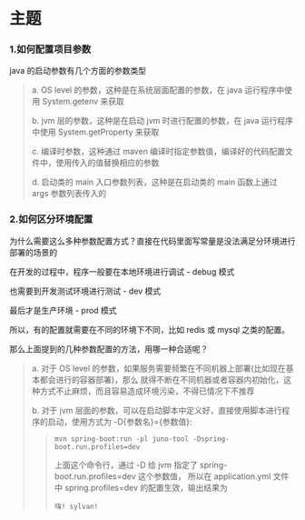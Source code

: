 # 主题 # 
### 1.如何配置项目参数 ###
 
java 的启动参数有几个方面的参数类型

> a. OS level 的参数，这种是在系统层面配置的参数，在 java 运行程序中使用 System.getenv 来获取
>
> b. jvm 层的参数，这种是在启动 jvm 时进行配置的参数，在 java 运行程序中使用 System.getProperty 来获取
>
> c. 编译时参数，这种通过 maven 编译时指定参数值，编译好的代码配置文件中，使用传入的值替换相应的参数
>
> d. 启动类的 main 入口参数列表，这种是在启动类的 main 函数上通过 args 参数列表传入的

### 2.如何区分环境配置 ###

 为什么需要这么多种参数配置方式？直接在代码里面写常量是没法满足分环境进行部署的场景的

 在开发的过程中，程序一般要在本地环境进行调试 - debug 模式

 也需要到开发测试环境进行测试 - dev 模式

 最后才是生产环境 - prod 模式

 所以，有的配置就需要在不同的环境下不同，比如 redis 或 mysql 之类的配置。

 那么上面提到的几种参数配置的方法，用哪一种合适呢？

> a. 对于 OS level 的参数，如果服务需要频繁在不同机器上部署(比如现在基本都会进行的容器部署)，那么
 就得不断在不同机器或者容器内初始化，这种方式不止麻烦，而且容易造成环境污染，不得已情况下不推荐
>
> b. 对于 jvm 层面的参数，可以在启动脚本中定义好，直接使用脚本进行程序的启动，使用方式为 -D{参数名}={参数值}:
>
>> `mvn spring-boot:run -pl juno-tool -Dspring-boot.run.profiles=dev`
>>
>> 上面这个命令行，通过 -D 给 jvm 指定了 spring-boot.run.profiles=dev 这个参数值，
>> 所以在 application.yml 文件中 spring.profiles=dev 的配置生效，输出结果为
>> 
>> `嗨! sylvan!`
